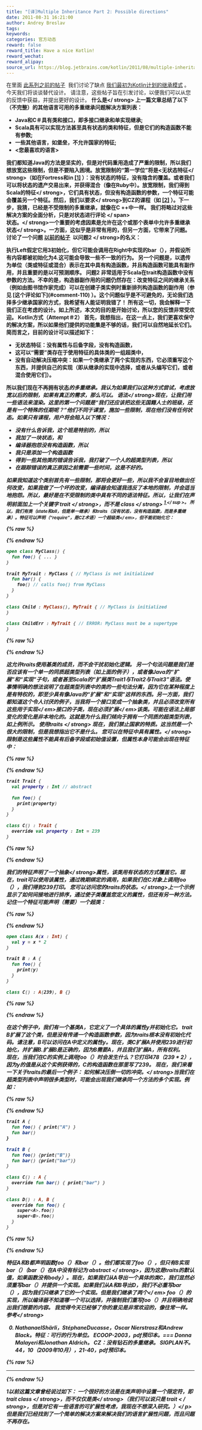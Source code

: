 ```yaml
---
title: "[译]Multiple Inheritance Part 2: Possible directions"
date: 2011-08-31 16:21:00
author: Andrey Breslav
tags:
keywords:
categories: 官方动态
reward: false
reward_title: Have a nice Kotlin!
reward_wechat:
reward_alipay:
source_url: https://blog.jetbrains.com/kotlin/2011/08/multiple-inheritance-part-2-possible-directions/
---
```


在里面 [此系列之前的帖子](http://blog.jetbrains.com/kotlin/2011/08/multiple-inheritance-part-1-problems-with-the-existing-design/)  我们讨论了缺点 [我们最初为Kotlin计划的继承模式](http://confluence.jetbrains.net/pages/viewpage.action?pageId=41484416) 。今天我们将谈谈替代设计。
请注意，这些帖子旨在引发讨论，以便我们可以从您的反馈中获益，并提出更好的设计。
<strong>什么是</ strong>
上一篇文章总结了以下（不完整）的其他语言可用的多重继承问题解决方案列表：

* Java和C＃具有类和接口，即多接口继承和单实现继承;
* Scala具有可以实现方法甚至具有状态的类和特征，但是它们的构造函数不能有参数;
* 一些其他语言，如堡垒，不允许国家的特征;
* <您最喜欢的语言>

我们都知道Java的方法是坚实的，但是对代码重用造成了严重的限制，所以我们想放宽这些限制，但是不要陷入困境。放宽限制的“第一学位”将是<无状态特征</ strong>（如在Fortress和in [[1]](#Traits) ）：没有状态的特征，没有隐含的覆盖。或者我们可以将状态的遗产交易出来，并获得混合（像在Ruby中）。放宽限制，我们得到<strong> Scala的特征</ strong>，它们具有状态，但没有构造函数的参数，一个特征可能会覆盖另一个特征。然后，我们以<strong>要求</ strong>到CZ的课程（如 [[2]](#CZ) ）。下一步，我猜，已经是不受限制的多重继承，就像在C ++中一样。
我们将略过对这些解决方案的全面分析，只是对状态进行评论
<span id =“more-115”> </ span> <br/>
<strong>状态。</ strong>一个重要的考虑因素是允许在这个或那个表单中允许<strong>多重继承状态</ strong>。一方面，这似乎是非常有用的，但另一方面，它带来了问题。讨论了一个问题 [以前的帖子](http://blog.jetbrains.com/kotlin/2011/08/multiple-inheritance-part-1-problems-with-the-existing-design/#Problem2)  以<strong>问题2 </ strong>的名义：
<p>执行Left假定它用3初始化，但它可能会调用在Right中实现的bar（），并假设所有内容都被初始化为4.这可能会导致一些不一致的行为。</ p>
另一个问题是，以遗传为单位（类或特征或混合）表示在其中具有构造函数，并且构造函数可能具有副作用，并且重要的是以<strong>可预测顺序</ strong>。
<strong>问题2 </ strong>非常适用于Scala在trait构造函数中没有参数的方法。不幸的是，构造器副作用的问题仍然存在：改变特征之间的继承关系（例如由图书馆作家完成）可以在创建子类实例时重新排列构造函数的副作用（参见 [这个评论如下](#comment-110) ）。这个问题似乎是不可避免的，无论我们选择多少继承国家的方式，我希望有人能证明我错了！
所有这一切，我会解释一下我们正在考虑的设计。如上所述，本文的目的是开始讨论，所以您的反馈非常受欢迎。
<strong> Kotlin方式（Attempt＃2）</ strong>
首先，我想指出，在这一点上，我们更喜欢保守的解决方案</ em>，所以如果他们提供的功能集是不够的话，我们可以自然地延长它们。
简而言之，目前的设计可以描述如下：

* 无状态特征：没有属性与后备字段，没有构造函数，
* 这可以“需要”类存在于使用特征的具体类的一组超类中，
* 没有自动解决压缩冲突：如果一个类继承了两个实现的东西，它必须重写这个东西，并提供自己的实现（即从继承的实现中选择，或者从头编写它们，或者混合使用它们）。

所以我们现在不再拥有状态<em>的多重继承。我认为如果我们以这种方式尝试，考虑放宽以后的限制，如果有真正的需求，那么<em>可以。
<strong>语法</ strong>现在，让我们用一些语法来渲染。这里的第一个问题是“我们还应该把这些无国籍人士的班级，还是有一个特殊的任期呢？”他们不同于课堂，施加一些限制，现在他们没有任何状态。如果只有课程，用户将会陷入以下情况：

* 没有什么告诉我，这个班是特别的，所以
* 我加了一块状态，和
* 编译器抱怨没有构造函数，所以
* 我只是添加一个构造函数
* 得到一些其他类的错误告诉我，我打破了一个人的超类型列表，所以
* 在跟踪错误的真正原因之前需要一些时间，这是不好的。

如果我知道这个类别首先有一些限制，那将会更好一些，所以我不会盲目地做出任何改变，如果我做了一个坏的改变，编译器会知道我违反了本地的限制，并会适当地抱怨。所以，最好是在不受限制的类中具有不同的语法特征。所以，让我们在声明前面加上一个关键字<strong> trait </ strong>，而不是<strong> class </ strong> <sup> <a href="#Footnote1"> 1 </a> </ sup >。
所以，我们有类（state和all，但是单一继承）和traits（没有状态，没有构造函数，而是多重继承）。特征可以声明（“require”，是CZ术语）一个超级<em>类</ em>，但不能初始化它：

{% raw %}
<p></p>
{% endraw %}

```kotlin
open class MyClass() {
  fun foo() { ... }
}
 
trait MyTrait : MyClass { // MyClass is not initialized
  fun bar() {
    foo() // calls foo() from MyClass
  }
}
 
class Child : MyClass(), MyTrait { // MyClass is initialized
}
 
class ChildErr : MyTrait { // ERROR: MyClass must be a supertype
}
```

{% raw %}
<p></p>
{% endraw %}

这允许traits使用基类的成员，而不会干扰初始化逻辑。
另一个句法问题是我们是否应该有一个单一的同质超类型列表（如上面的例子），或者像Java的“扩展”和“实现”子句，或者甚至Scala的“扩展类Trait1与Trait2与Trait3”语法。使事情明确的想法说明了在超类型列表中的类的一些句法分离，因为它在某种程度上是有特权的，即至少具有像Java的“扩展”和“实现”这样的东西。另一方面，我们都知道这个令人讨厌的例子，当我将一个接口变成一个抽象类，并且必须改变所有这些用于实现</ em>接口的子类，现在必须<em >扩展</ em>该类。可能在语法上局部变化的变化是非本地化的。这就是为什么我们倾向于拥有一个同质的超类型列表，如上例所示。
<strong>使用traits </ strong>
现在，我们禁止国家的特质。这当然是一个很大的限制，但是我想指出它不是什么。
<strong>您可以在特征中具有属性。</ strong>限制是这些属性不能具有后备字段或初始值设置，但属性本身可能会出现在特征中：

{% raw %}
<p></p>
{% endraw %}

```kotlin
trait Trait {
  val property : Int // abstract
 
  fun foo() {
    print(property)
  }
}
 
class C() : Trait {
  override val property : Int = 239
}
```

{% raw %}
<p></p>
{% endraw %}

我们的特征声明了一个<strong>抽象</ strong>属性，该类用有状态的方式覆盖它。现在，trait可以使用该属性，通过晚期绑定的调用，如果我们在C对象上调用foo（），我们得到239打印。
<strong>您可以访问您的traits的状态。</ strong>上一个示例显示了如何间接地进行排序，通过使子类覆盖您定义的属性，但还有另一种方法。记住一个特征可能声明（需要）一个超类：

{% raw %}
<p></p>
{% endraw %}

```kotlin
open class A(x : Int) {
  val y = x * 2
}
 
trait B : A {
  fun foo() {
    print(y)
  }
}
 
class C() : A(239), B {}
```

{% raw %}
<p></p>
{% endraw %}

在这个例子中，我们有一个基类A，它定义了一个具体的属性y并初始化它。 trait B扩展了这个类，但是没有传递一个构造函数参数，因为traits根本没有初始化代码。请注意，B可以访问在A中定义的属性y。现在，类C扩展A并使用239进行初始化，并扩展B.扩展B是正确的，因为B需要A，并且我们扩展A，所有权利。<br/>
现在，当我们在C的实例上调用foo（）时会发生什么？它打印478（239 * 2），因为y的值是从这个实例获得的，C的构造函数在那里写了239。
现在，我们来看一下关于traits的最后一个例子：
<strong>如何解决压倒一切的冲突。</ strong>当我们在超类型列表中声明很多类型时，可能会出现我们继承同一个方法的多个实现。例如：

{% raw %}
<p></p>
{% endraw %}

```kotlin
trait A {
  fun foo() { print("A") }
  fun bar()
}
 
trait B {
  fun foo() {print("B")}
  fun bar() {print("bar")}
}
 
class C() : A {
  override fun bar() { print("bar") }
}
 
class D() : A, B {
  override fun foo() {
    super<A>.foo()
    super<B>.foo()
  }
}
```

{% raw %}
<p></p>
{% endraw %}

特征A和B都声明函数foo（）和bar（）。他们都实现了foo（），但只有B实现bar（）（bar（）在A中没有标记为<strong> abstract </ strong>，因为这是traits的默认值，如果函数没有body）。现在，如果我们从A导出一个具体的类C，我们显然必须重写bar（）并提供一个实现。如果我们从A和B导出D，我们不必重写bar（），因为我们只继承了它的一个实现。但是我们继承了两个</ em> foo（）的实现，所以编译器不知道哪一个可以选择，并强制我们重写foo（）并且明确地说出我们想要的内容。
我觉得今天已经够了你的意见是非常欢迎的，像往常一样。
<strong>参考</ strong>

0. NathanaelShärli，StéphaneDucasse，Oscar Nierstrasz和Andrew Black。特征：可行的行为单位。 ECOOP-2003，pdf预印本。=== Donna Malayeri和Jonathan Aldrich。 CZ：没有钻石的多重继承。 SIGPLAN不。 44，10（2009年10月），21-40，pdf预印本。


{% raw %}
<hr/>
{% endraw %}

1以前这篇文章曾经说过如下：
一个很好的方法是在类声明中设置一个限定符，即<strong> trait class </ strong>，而不仅仅是<strong>类</ strong>（我们可以说只是<strong> trait < / strong>，但是对它有一些语言的可扩展性考虑，我现在不想深入研究。）</ p>
但是我们已经找到了一个简单的解决方案来解决我们的语言扩展性问题，而且问题不再存在。
